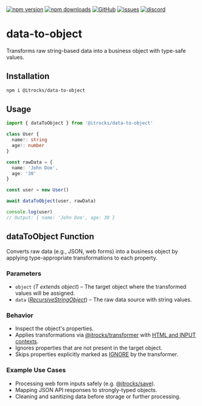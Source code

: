 [![npm version](https://img.shields.io/npm/v/@itrocks/data-to-object?logo=npm)](https://www.npmjs.org/package/@itrocks/data-to-object)
[![npm downloads](https://img.shields.io/npm/dm/@itrocks/data-to-object)](https://www.npmjs.org/package/@itrocks/data-to-object)
[![GitHub](https://img.shields.io/github/last-commit/itrocks-ts/data-to-object?color=2dba4e&label=commit&logo=github)](https://github.com/itrocks-ts/data-to-object)
[![issues](https://img.shields.io/github/issues/itrocks-ts/data-to-object)](https://github.com/itrocks-ts/data-to-object/issues)
[![discord](https://img.shields.io/discord/1314141024020467782?color=7289da&label=discord&logo=discord&logoColor=white)](https://25.re/ditr)

# data-to-object

Transforms raw string-based data into a business object with type-safe values.

## Installation

```bash
npm i @itrocks/data-to-object
```

## Usage

```ts
import { dataToObject } from '@itrocks/data-to-object'

class User {
  name!: string
  age!: number
}

const rawData = {
  name: 'John Doe',
  age: '30'
}

const user = new User()

await dataToObject(user, rawData)

console.log(user)
// Output: { name: 'John Doe', age: 30 }
```

## dataToObject Function

Converts raw data (e.g., JSON, web forms) into a business object
by applying type-appropriate transformations to each property.

### Parameters

- `object` (*T extends object*) – The target object where the transformed values will be assigned.
- `data` (*[RecursiveStringObject](https://github.com/itrocks-ts/request-response#recursivestringobject)*) – The raw data source with string values.

### Behavior

- Inspect the object's properties.
- Applies transformations via [@itrocks/transformer](https://github.com/itrocks-ts/transformer#applytransformer)
  with [HTML and INPUT contexts](https://github.com/itrocks-ts/transformer#constants).
- Ignores properties that are not present in the target object.
- Skips properties explicitly marked as
  [IGNORE](https://github.com/itrocks-ts/transformer#ignoring-a-transformation-result)
  by the transformer.

### Example Use Cases

- Processing web form inputs safely (e.g. [@itrocks/save](https://github.com/itrocks-ts/save)).
- Mapping JSON API responses to strongly-typed objects.
- Cleaning and sanitizing data before storage or further processing.
